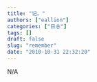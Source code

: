 ```yaml
---
title: "记。"
authors: ["eallion"]
categories: ["日志"]
tags: []
draft: false
slug: "remember"
date: "2010-10-31 22:32:20"
---
```


N/A
